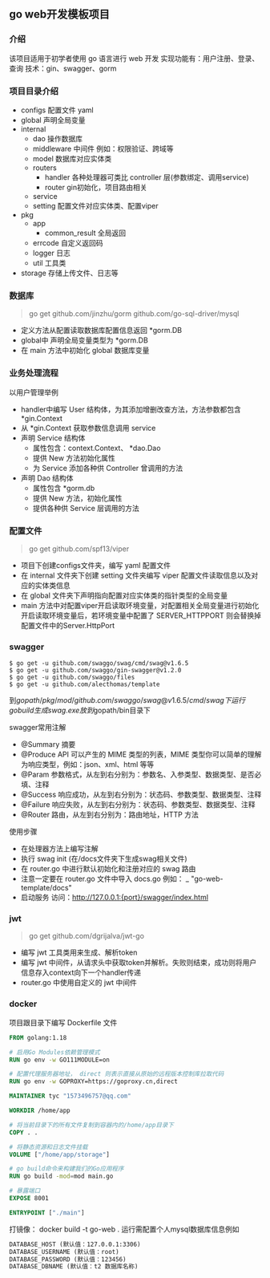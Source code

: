 ## go web开发模板项目
### 介绍
该项目适用于初学者使用 go 语言进行 web 开发
实现功能有：用户注册、登录、查询
技术：gin、swagger、gorm

### 项目目录介绍

- configs 配置文件 yaml
- global 声明全局变量
- internal
  - dao 操作数据库
  - middleware 中间件 例如：权限验证、跨域等
  - model 数据库对应实体类
  - routers
    - handler 各种处理器可类比 controller 层(参数绑定、调用service) 
    - router gin初始化，项目路由相关
  - service
  - setting 配置文件对应实体类、配置viper
- pkg
  - app
    - common_result 全局返回
  - errcode 自定义返回码
  - logger 日志
  - util 工具类
- storage 存储上传文件、日志等

### 数据库
> go get github.com/jinzhu/gorm
> github.com/go-sql-driver/mysql

- 定义方法从配置读取数据库配置信息返回 *gorm.DB
- global中 声明全局变量类型为 *gorm.DB
- 在 main 方法中初始化 global 数据库变量

### 业务处理流程
以用户管理举例

- handler中编写 User 结构体，为其添加增删改查方法，方法参数都包含 *gin.Context
- 从 *gin.Context 获取参数信息调用 service 
- 声明 Service 结构体
  - 属性包含：context.Context、 *dao.Dao
  - 提供 New 方法初始化属性
  - 为 Service 添加各种供 Controller 曾调用的方法
- 声明 Dao 结构体
  - 属性包含 *gorm.db
  - 提供 New 方法，初始化属性
  - 提供各种供 Service 层调用的方法


### 配置文件
> go get github.com/spf13/viper 

- 项目下创建configs文件夹，编写 yaml 配置文件
- 在 internal 文件夹下创建 setting 文件夹编写 viper 配置文件读取信息以及对应的实体类信息
- 在 global 文件夹下声明指向配置对应实体类的指针类型的全局变量
- main 方法中对配置viper开启读取环境变量，对配置相关全局变量进行初始化
开启读取环境变量后，若环境变量中配置了 SERVER_HTTPPORT 则会替换掉配置文件中的Server.HttpPort



### swagger
```shell
$ go get -u github.com/swaggo/swag/cmd/swag@v1.6.5
$ go get -u github.com/swaggo/gin-swagger@v1.2.0 
$ go get -u github.com/swaggo/files
$ go get -u github.com/alecthomas/template
```
到$gopath/pkg/mod/github.com/swaggo/swag@v1.6.5/cmd/swag下运行go build 生成swag.exe 放到$gopath/bin目录下

swagger常用注解

- @Summary 摘要
- @Produce API 可以产生的 MIME 类型的列表，MIME 类型你可以简单的理解为响应类型，例如：json、xml、html 等等
- @Param 参数格式，从左到右分别为：参数名、入参类型、数据类型、是否必填、注释
- @Success 响应成功，从左到右分别为：状态码、参数类型、数据类型、注释
- @Failure 响应失败，从左到右分别为：状态码、参数类型、数据类型、注释
- @Router 路由，从左到右分别为：路由地址，HTTP 方法

使用步骤

- 在处理器方法上编写注解
- 执行 swag init (在/docs文件夹下生成swag相关文件)
- 在 router.go 中进行默认初始化和注册对应的 swag 路由
- 注意一定要在 router.go 文件中导入 docs.go 例如： _ "go-web-template/docs"
- 启动服务 访问：http://127.0.0.1:{port}/swagger/index.html

### jwt
> go get github.com/dgrijalva/jwt-go

- 编写 jwt 工具类用来生成、解析token
- 编写 jwt 中间件，从请求头中获取token并解析。失败则结束，成功则将用户信息存入context向下一个handler传递
- router.go 中使用自定义的 jwt 中间件

### docker
项目跟目录下编写 Dockerfile 文件
```dockerfile
FROM golang:1.18

# 启用Go Modules依赖管理模式
RUN go env -w GO111MODULE=on

# 配置代理服务器地址， direct 则表示直接从原始的远程版本控制库拉取代码
RUN go env -w GOPROXY=https://goproxy.cn,direct

MAINTAINER tyc "1573496757@qq.com"

WORKDIR /home/app

# 将当前目录下的所有文件复制到容器内的/home/app目录下
COPY . .

# 将静态资源和日志文件挂载
VOLUME ["/home/app/storage"]

# go build命令来构建我们的Go应用程序
RUN go build -mod=mod main.go

# 暴露端口
EXPOSE 8001

ENTRYPOINT ["./main"]
```

打镜像： docker build -t go-web .
运行需配置个人mysql数据库信息例如
```markdown
DATABASE_HOST (默认值：127.0.0.1:3306)
DATABASE_USERNAME (默认值：root)
DATABASE_PASSWORD (默认值：123456)
DATABASE_DBNAME (默认值：t2 数据库名称)
```


	